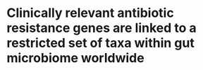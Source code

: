 # Clinically relevant antibiotic resistance genes are linked to a restricted set of taxa within gut microbiome worldwide
